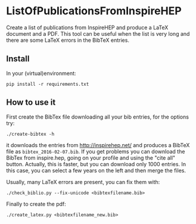 # ListOfPublicationsFromInspireHEP

Create a list of publications from InspireHEP and produce a LaTeX document and a PDF. This tool can be useful when the list is very long and there are some LaTeX errors in the BibTeX entries.

## Install

In your (virtual)environment:

    pip install -r requirements.txt

## How to use it

First create the BibTex file downloading all your bib entries, for the options try:

    ./create-bibtex -h

it downloads the entries from http://inspirehep.net/ and produces a BibTeX file as `bibtex_2016-02-07.bib`. If you get problems you can download the BibTex from inspire.hep, going on your profile and using the "cite all" button. Actually, this is faster, but you can download only 1000 entries. In this case, you can select a few years on the left and then merge the files.

Usually, many LaTeX errors are present, you can fix them with:

    ./check_biblio.py --fix-unicode <bibtexfilename.bib>

Finally to create the pdf:

    ./create_latex.py <bibtexfilename_new.bib>
